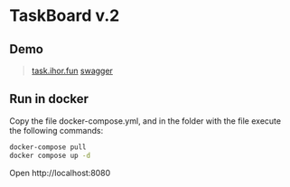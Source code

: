 # TaskBoard v.2

## Demo
> [task.ihor.fun](https://task.ihor.fun)
> [swagger](https://taskback.ihor.fun/api/docs)
## Run in docker
Copy the file docker-compose.yml, and in the folder with the file execute the following commands:
```sh
docker-compose pull
docker compose up -d
```
Open http://localhost:8080
